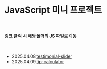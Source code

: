# JavaScript 미니 프로젝트

<br/>

#### 링크 클릭 시 해당 폴더의 JS 파일로 이동

<br/>

- 2025.04.08 [testimonial-slider](/src/projects/testimonial-slider/index.js)
- 2025.04.09 [tip-calculator](/src/projects/tip-calculator/index.js)
